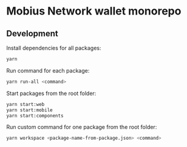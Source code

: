 # Mobius Network wallet monorepo

## Development

Install dependencies for all packages:

```sh
yarn
```

Run command for each package:

```sh
yarn run-all <command>
```

Start packages from the root folder:

```sh
yarn start:web
yarn start:mobile
yarn start:components
```

Run custom command for one package from the root folder:

```sh
yarn workspace <package-name-from-package.json> <command>
```
